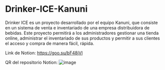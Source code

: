 # Drinker-ICE-Kanuni
Drinker ICE es un proyecto desarrollado por el equipo Kanuni, que consiste en un sistema de venta e inventariado de una empresa distribuidora de bebidas. Este proyecto permitirá a los administradores gestionar una tienda online, administrar el inventariado de sus productos y permitir a sus clientes el acceso y compra de manera fácil, rápida.

Link de Notion: https://goo.su/bF48jVl

QR del repositorio Notion: ![image](https://user-images.githubusercontent.com/86280538/224330429-0b958f02-f583-4890-9d28-9b3ad5ef7e59.png)
